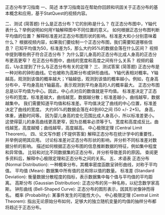 正态分布学习指南
一、简述
本学习指南旨在帮助你回顾和巩固关于正态分布的基本概念和应用，基于StatQuest的视频内容。

二、测试 (简答题)
什么是正态分布？它的别称是什么？
在正态分布图中，Y轴代表什么？举例说明如何用Y轴解释图中不同位置的意义。
如何根据正态分布图判断平均值的位置？
解释标准差对正态分布图形状的影响。标准差大和小分别意味着什么？
根据视频内容，如果我们要绘制一个正态分布图，我们需要知道哪些信息？
已知平均值为50，标准差为5，那么大约95%的数据会落在什么区间？
视频中提到哪些例子符合正态分布？
为什么婴儿身高的正态分布比成人身高的正态分布更高更窄？
在正态分布图中，曲线的宽度和高度之间有什么关系？
视频的最后，Up主提到了什么与正态分布有关的定理？
三、测试答案 (简答题)
正态分布是一种对称的钟形曲线。它也被称为高斯分布或钟形曲线。
Y轴代表相对概率。Y轴越高，观测到该值的概率越大；Y轴越低，观测到该值的概率越小。例如，在身高分布中，平均身高处Y轴最高，表示观测到平均身高的人的概率最大。
正态分布图总是以平均值为中心。因此，中心点对应的数值就是平均值。
标准差决定了正态分布的宽度。标准差越大，曲线越宽，数据越分散；标准差越小，曲线越窄，数据越集中。
我们需要知道平均值和标准差。平均值决定了曲线的中心位置，标准差决定了曲线的宽度。
大约95%的数据会落在40到60之间 (50 +/- 2*5)。
身高，体重，通勤时间等。
因为婴儿身高的变化范围比成人身高小，所以标准差更小。这使得婴儿的身高曲线更高更窄，因为总概率必须等于1。
宽度和高度成反比。曲线越宽，高度越矮；曲线越窄，高度越高。
中心极限定理 (Central Limit Theorem)。
四、论文写作题 (不提供答案)
解释正态分布在统计学中的重要性，并举例说明其应用。
讨论标准差对正态分布形状的影响，并分析不同标准差对数据分析的影响。
描述如何根据正态分布图的信息推断数据的特征，例如集中程度和异常值。
比较和对比不同数据集的正态分布，并分析导致差异的原因。
查阅更多资料后，解释中心极限定理和正态分布之间的关系。
五、术语表
正态分布 (Normal Distribution): 一种概率分布，其概率密度函数呈钟形曲线，对称于平均值。
平均值 (Mean): 数据集中所有值的总和除以值的数量。
标准差 (Standard Deviation): 衡量数据分散程度的指标，表示数据集中每个值与平均值的平均距离。
高斯分布 (Gaussian Distribution): 正态分布的另一种名称，以纪念数学家高斯。
钟形曲线 (Bell-Shaped Curve): 正态分布的图形表示，因其形状像钟而得名。
概率 (Probability): 某事件发生的可能性大小。
中心极限定理 (Central Limit Theorem): 指出无论原始分布如何，足够大的独立随机变量的均值的抽样分布都将趋近于正态分布。